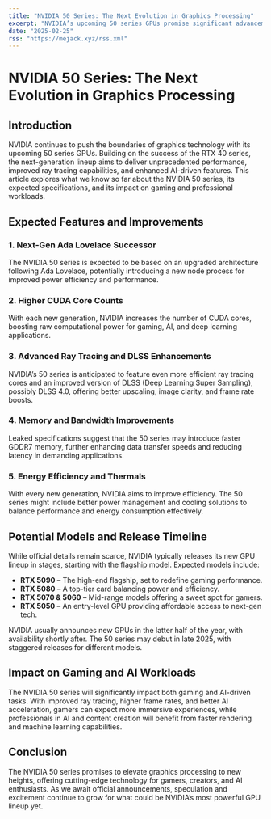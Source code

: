 ```yaml
---
title: "NVIDIA 50 Series: The Next Evolution in Graphics Processing"
excerpt: "NVIDIA’s upcoming 50 series GPUs promise significant advancements in gaming, AI, and power efficiency."
date: "2025-02-25"
rss: "https://mejack.xyz/rss.xml"
---
```


# NVIDIA 50 Series: The Next Evolution in Graphics Processing

## Introduction

NVIDIA continues to push the boundaries of graphics technology with its upcoming 50 series GPUs. Building on the success of the RTX 40 series, the next-generation lineup aims to deliver unprecedented performance, improved ray tracing capabilities, and enhanced AI-driven features. This article explores what we know so far about the NVIDIA 50 series, its expected specifications, and its impact on gaming and professional workloads.

## Expected Features and Improvements

### 1. **Next-Gen Ada Lovelace Successor**
The NVIDIA 50 series is expected to be based on an upgraded architecture following Ada Lovelace, potentially introducing a new node process for improved power efficiency and performance.

### 2. **Higher CUDA Core Counts**
With each new generation, NVIDIA increases the number of CUDA cores, boosting raw computational power for gaming, AI, and deep learning applications.

### 3. **Advanced Ray Tracing and DLSS Enhancements**
NVIDIA’s 50 series is anticipated to feature even more efficient ray tracing cores and an improved version of DLSS (Deep Learning Super Sampling), possibly DLSS 4.0, offering better upscaling, image clarity, and frame rate boosts.

### 4. **Memory and Bandwidth Improvements**
Leaked specifications suggest that the 50 series may introduce faster GDDR7 memory, further enhancing data transfer speeds and reducing latency in demanding applications.

### 5. **Energy Efficiency and Thermals**
With every new generation, NVIDIA aims to improve efficiency. The 50 series might include better power management and cooling solutions to balance performance and energy consumption effectively.

## Potential Models and Release Timeline

While official details remain scarce, NVIDIA typically releases its new GPU lineup in stages, starting with the flagship model. Expected models include:

- **RTX 5090** – The high-end flagship, set to redefine gaming performance.
- **RTX 5080** – A top-tier card balancing power and efficiency.
- **RTX 5070 & 5060** – Mid-range models offering a sweet spot for gamers.
- **RTX 5050** – An entry-level GPU providing affordable access to next-gen tech.

NVIDIA usually announces new GPUs in the latter half of the year, with availability shortly after. The 50 series may debut in late 2025, with staggered releases for different models.

## Impact on Gaming and AI Workloads

The NVIDIA 50 series will significantly impact both gaming and AI-driven tasks. With improved ray tracing, higher frame rates, and better AI acceleration, gamers can expect more immersive experiences, while professionals in AI and content creation will benefit from faster rendering and machine learning capabilities.

## Conclusion

The NVIDIA 50 series promises to elevate graphics processing to new heights, offering cutting-edge technology for gamers, creators, and AI enthusiasts. As we await official announcements, speculation and excitement continue to grow for what could be NVIDIA’s most powerful GPU lineup yet.
